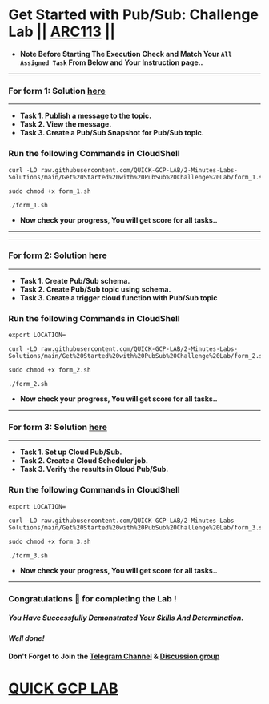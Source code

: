 # Get Started with Pub/Sub: Challenge Lab || [ARC113](https://www.cloudskillsboost.google/focuses/105165?parent=catalog) ||

* **Note Before Starting The Execution Check and Match Your `All Assigned Task` From Below and Your Instruction page..**
---

### For form 1: Solution [here]()
---

* **Task 1. Publish a message to the topic.**
* **Task 2. View the message.**
* **Task 3. Create a Pub/Sub Snapshot for Pub/Sub topic.**

### Run the following Commands in CloudShell

```
curl -LO raw.githubusercontent.com/QUICK-GCP-LAB/2-Minutes-Labs-Solutions/main/Get%20Started%20with%20PubSub%20Challenge%20Lab/form_1.sh

sudo chmod +x form_1.sh

./form_1.sh
```

* **Now check your progress, You will get score for all tasks..**
---
---

### For form 2: Solution [here](https://youtu.be/vkyhC0NA8sY)
---

* **Task 1. Create Pub/Sub schema.**
* **Task 2. Create Pub/Sub topic using schema.**
* **Task 3. Create a trigger cloud function with Pub/Sub topic**

### Run the following Commands in CloudShell

```
export LOCATION=
```
```
curl -LO raw.githubusercontent.com/QUICK-GCP-LAB/2-Minutes-Labs-Solutions/main/Get%20Started%20with%20PubSub%20Challenge%20Lab/form_2.sh

sudo chmod +x form_2.sh

./form_2.sh
```

* **Now check your progress, You will get score for all tasks..**
---

### For form 3: Solution [here](https://youtu.be/BcCcEv2mqAs)
---

* **Task 1. Set up Cloud Pub/Sub.**
* **Task 2. Create a Cloud Scheduler job.**
* **Task 3. Verify the results in Cloud Pub/Sub.**

### Run the following Commands in CloudShell

```
export LOCATION=
```
```
curl -LO raw.githubusercontent.com/QUICK-GCP-LAB/2-Minutes-Labs-Solutions/main/Get%20Started%20with%20PubSub%20Challenge%20Lab/form_3.sh

sudo chmod +x form_3.sh

./form_3.sh
```

* **Now check your progress, You will get score for all tasks..**
---

### Congratulations 🎉 for completing the Lab !

##### *You Have Successfully Demonstrated Your Skills And Determination.*

#### *Well done!*

#### Don't Forget to Join the [Telegram Channel](https://t.me/quickgcplab) & [Discussion group](https://t.me/quickgcplabchats)

# [QUICK GCP LAB](https://www.youtube.com/@quickgcplab)
